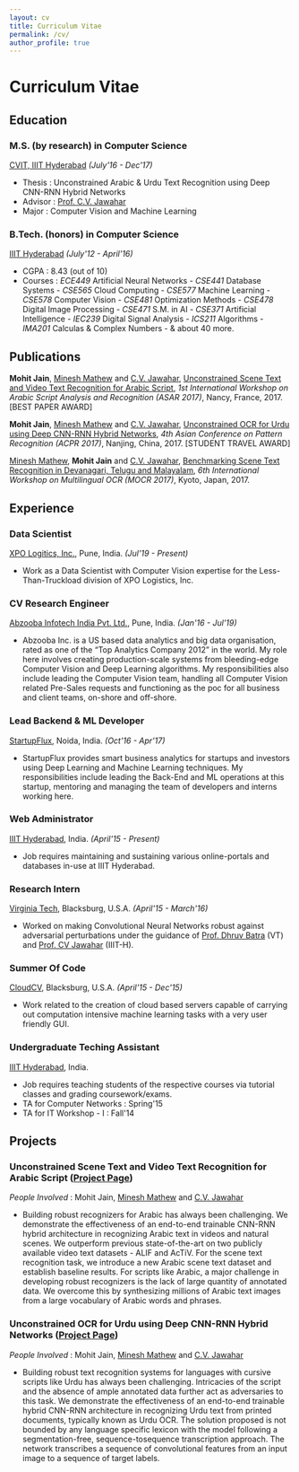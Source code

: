 ```yaml
---
layout: cv
title: Curriculum Vitae
permalink: /cv/
author_profile: true
---
```


# Curriculum Vitae

## Education
### M.S. (by research) in Computer Science
[CVIT, IIIT Hyderabad](http://cvit.iiit.ac.in) _(July'16 - Dec'17)_
* Thesis        : Unconstrained Arabic & Urdu Text Recognition using Deep CNN-RNN Hybrid Networks
* Advisor       : [Prof. C.V. Jawahar](http://cvit.iiit.ac.in/people/faculty/people/faculty/cvit-faculty/jawahar)
* Major         : Computer Vision and Machine Learning

### B.Tech. (honors) in Computer Science
[IIIT Hyderabad](https://iiit.ac.in) _(July'12 - April'16)_
* CGPA          : 8.43 (out of 10)
* Courses       : *ECE449* Artificial Neural Networks - *CSE441* Database Systems - *CSE565* Cloud Computing - *CSE577* Machine Learning - *CSE578* Computer Vision - *CSE481* Optimization Methods - *CSE478* Digital Image Processing - *CSE471* S.M. in AI - *CSE371* Artificial Intelligence - *IEC239* Digital Signal Analysis - *ICS211* Algorithms - *IMA201* Calculas & Complex Numbers - & about 40 more.

## Publications

**Mohit Jain**, [Minesh Mathew](https://mineshmathew.github.io) and [C.V. Jawahar](http://cvit.iiit.ac.in/people/faculty/people/faculty/cvit-faculty/jawahar), [Unconstrained Scene Text and Video Text Recognition for Arabic Script](http://cvit.iiit.ac.in/research/projects/cvit-projects/arabic-text-recognition), _1st International Workshop on Arabic Script Analysis and Recognition (ASAR 2017)_, Nancy, France, 2017.               [BEST PAPER AWARD]

**Mohit Jain**, [Minesh Mathew](https://mineshmathew.github.io) and [C.V. Jawahar](http://cvit.iiit.ac.in/people/faculty/people/faculty/cvit-faculty/jawahar), [Unconstrained OCR for Urdu using Deep CNN-RNN Hybrid Networks](http://cvit.iiit.ac.in/images/ConferencePapers/2017/ACPR_Camera_Ready___Urdu_OCR__Final_.pdf), _4th Asian Conference on Pattern Recognition (ACPR 2017)_, Nanjing, China, 2017.               [STUDENT TRAVEL AWARD]               

[Minesh Mathew](https://mineshmathew.github.io), **Mohit Jain** and [C.V. Jawahar](http://cvit.iiit.ac.in/people/faculty/people/faculty/cvit-faculty/jawahar), [Benchmarking Scene Text Recognition in Devanagari, Telugu and Malayalam](http://cvit.iiit.ac.in/images/ConferencePapers/2017/Benchmarkingtelugu_malayalam.pdf), _6th International Workshop on Multilingual OCR (MOCR 2017)_, Kyoto, Japan, 2017.

## Experience
### Data Scientist
[XPO Logitics, Inc.](https://www.xpo.com/), Pune, India. _(Jul'19 - Present)_
* Work as a Data Scientist with Computer Vision expertise for the Less-Than-Truckload division of XPO Logistics, Inc.

### CV Research Engineer
[Abzooba Infotech India Pvt. Ltd.](https://abzooba.com), Pune, India. _(Jan'16 - Jul'19)_
* Abzooba Inc. is a US based data analytics and big data organisation, rated as one of the “Top Analytics Company 2012” in the world. My role here involves creating production-scale systems from bleeding-edge Computer Vision and Deep Learning algorithms. My responsibilities also include leading the Computer Vision team, handling all Computer Vision related Pre-Sales requests and functioning as the poc for all business and client teams, on-shore and off-shore.

### Lead Backend & ML Developer
[StartupFlux](https://startupflux.com/), Noida, India. _(Oct'16 - Apr'17)_
* StartupFlux provides smart business analytics for startups and investors using Deep Learning and Machine Learning techniques. My responsibilities include leading the Back-End and ML operations at this startup, mentoring and managing the team of developers and interns working here.

### Web Administrator
[IIIT Hyderabad](https://iiit.ac.in), India. _(April'15 - Present)_
* Job requires maintaining and sustaining various online-portals and databases in-use at IIIT Hyderabad.

### Research Intern
[Virginia Tech](https://www.vt.edu/), Blacksburg, U.S.A. _(April'15 - March'16)_
* Worked on making Convolutional Neural Networks robust against adversarial perturbations under the guidance of [Prof. Dhruv Batra](http://www.cc.gatech.edu/~dbatra/index.html) (VT) and [Prof. CV Jawahar](http://cvit.iiit.ac.in/people/faculty/people/faculty/cvit-faculty/jawahar) (IIIT-H).

### Summer Of Code
[CloudCV](https://www.cloudcv.org), Blacksburg, U.S.A. _(April'15 - Dec'15)_
* Work related to the creation of cloud based servers capable of carrying out computation intensive machine learning tasks with a very user friendly GUI.

### Undergraduate Teching Assistant
[IIIT Hyderabad](https://iiit.ac.in), India.
* Job requires teaching students of the respective courses via tutorial classes and grading coursework/exams.
* TA for Computer Networks : Spring'15
* TA for IT Workshop - I : Fall'14

## Projects

### Unconstrained Scene Text and Video Text Recognition for Arabic Script         ([Project Page](http://cvit.iiit.ac.in/research/projects/cvit-projects/arabic-text-recognition))
_People Involved_ : Mohit Jain, [Minesh Mathew](https://mineshmathew.github.io) and [C.V. Jawahar](http://cvit.iiit.ac.in/people/faculty/people/faculty/cvit-faculty/jawahar)
* Building robust recognizers for Arabic has always been challenging. We demonstrate the effectiveness of an end-to-end trainable CNN-RNN hybrid architecture in recognizing Arabic text in videos and natural scenes. We outperform previous state-of-the-art on two publicly available video text datasets - ALIF and AcTiV. For the scene text recognition task, we introduce a new Arabic scene text dataset and establish baseline results. For scripts like Arabic, a major challenge in developing robust recognizers is the lack of large quantity of annotated data. We overcome this by synthesizing millions of Arabic text images from a large vocabulary of Arabic words and phrases.

### Unconstrained OCR for Urdu using Deep CNN-RNN Hybrid Networks         ([Project Page](http://cvit.iiit.ac.in/research/projects/cvit-projects/iiit-urdu-ocr))
_People Involved_ : Mohit Jain, [Minesh Mathew](https://mineshmathew.github.io) and [C.V. Jawahar](http://cvit.iiit.ac.in/people/faculty/people/faculty/cvit-faculty/jawahar)
* Building robust text recognition systems for languages with cursive scripts like Urdu has always been challenging. Intricacies of the script and the absence of ample annotated data further act as adversaries to this task. We demonstrate the effectiveness of an end-to-end trainable hybrid CNN-RNN architecture in recognizing Urdu text from printed documents, typically known as Urdu OCR. The solution proposed is not bounded by any language specific lexicon with the model following a segmentation-free, sequence-tosequence transcription approach. The network transcribes a sequence of convolutional features from an input image to a sequence of target labels.
